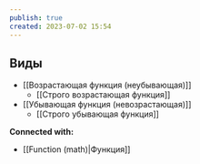 ```yaml
---
publish: true
created: 2023-07-02 15:54
---
```


## Виды
- [[Возрастающая функция (неубывающая)]]
	- [[Строго возрастающая функция]]
- [[Убывающая функция (невозрастающая)]]
	- [[Строго убывающая функция]]





**Connected with:**
- [[Function (math)|Функция]]



